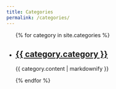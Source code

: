 ```yaml
---
title: Categories
permalink: /categories/
---
```


<ul>
  {% for category in site.categories %}
    <li>
      <h2><a href="{{ category.url}}">{{ category.category }}</a></h2>
      <p>{{ category.content | markdownify }}</p>
    </li>
  {% endfor %}
<ul>
